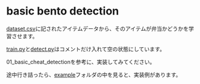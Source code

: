# basic bento detection

[dataset.csv](./dataset.csv)に記されたアイテムデータから、そのアイテムが弁当かどうかを学習させます。

[train.py](./train.py)と[detect.py](./detect.py)はコメントだけ入れて空の状態にしています。

01_basic_cheat_detectionを参考に、実装してみてください。

途中行き詰ったら、[example](./example)フォルダの中を見ると、実装例があります。
